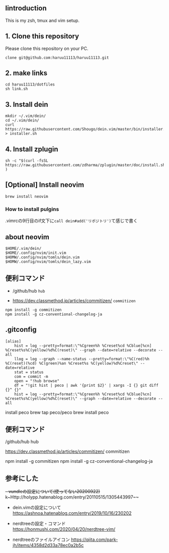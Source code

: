 ## Iintroduction
This is my zsh, tmux and vim setup.

## 1. Clone this repository
Please clone this repository on your PC.

```
clone git@github.com:haruu11113/haruu11113.git
```
## 2. make links
```
cd haruu11113/dotfiles
sh link.sh
```

## 3. Install  dein

```
mkdir ~/.vim/dein/
cd ~/.vim/dein/
curl https://raw.githubusercontent.com/Shougo/dein.vim/master/bin/installer.sh > installer.sh
```

## 4. Install zplugin
```
sh -c "$(curl -fsSL https://raw.githubusercontent.com/zdharma/zplugin/master/doc/install.sh)" )
```

## [Optional] Install neovim

```
brew install neovim
```

### How to install pulgins
.vimrcの9行目のif文下に```call dein#add('リポジトリ')```て感じで書く



## about neovim

```
$HOME/.vim/dein/
$HOME/.config/nvim/init.vim
$HOMW/.config/nvim/tomls/dein.vim
$HOMW/.config/nvim/tomls/dein_lazy.vim
```

## 便利コマンド
- /github/hub ```hub```

- https://dev.classmethod.jp/articles/commitizen/ ```commitizen```
```
npm install -g commitizen
npm install -g cz-conventional-changelog-ja
```

## .gitconfig
```
[alias]
    hist = log --pretty=format:\"%Cgreen%h %Creset%cd %Cblue[%cn] %Creset%s%C(yellow)%d%C(reset)\" --graph --date=relative --decorate --all
    llog = log --graph --name-status --pretty=format:\"%C(red)%h %C(reset)(%cd) %C(green)%an %Creset%s %C(yellow)%d%Creset\" --date=relative
    stat = status
    com = commit -m
    open = "!hub browse"
    df = "!git hist | peco | awk '{print $2}' | xargs -I {} git diff {}^ {}"
    hist = log --pretty=format:\"%Cgreen%h %Creset%cd %Cblue[%cn] %Creset%s%C(yellow)%d%C(reset)\" --graph --date=relative --decorate --all
```

install peco
brew tap peco/peco
brew install peco

## 便利コマンド
/github/hub hub

https://dev.classmethod.jp/articles/commitizen/ commitizen

npm install -g commitizen
npm install -g cz-conventional-changelog-ja

## 参考にした
~~- vundleの設定について(使ってない20200922)~~  
k~Http://holypp.hatenablog.com/entry/20110515/1305443997~~  

- dein.vimの設定について
https://ashnoa.hatenablog.com/entry/2019/10/16/230202

- nerdtreeの設定・コマンド  
https://honmushi.com/2020/04/20/nerdtree-vim/  

- nerdtreeのファイルアイコン
https://qiita.com/park-jh/items/4358d2d33a78ec0a2b5c

